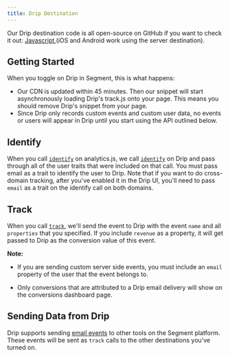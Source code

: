 ```yaml
---
title: Drip Destination
---
```


Our Drip destination code is all open-source on GitHub if you want to check it out: [Javascript](https://github.com/segment-integrations/analytics.js-integration-drip),(iOS and Android work using the server destination).

## Getting Started

When you toggle on Drip in Segment, this is what happens:

+ Our CDN is updated within 45 minutes. Then our snippet will start asynchronously loading Drip's track.js onto your page. This means you should remove Drip's snippet from your page.
+ Since Drip only records custom events and custom user data, no events or users will appear in Drip until you start using the API outlined below.

## Identify

When you call [`identify`](/docs/connections/spec/identify/) on analytics.js, we call [`identify`](/docs/connections/spec/identify/) on Drip and pass through all of the user traits that were included on that call. You must pass email as a trait to identify the user to Drip. Note that if you want to do cross-domain tracking, after you've enabled it in the Drip UI, you'll need to pass `email` as a trait on the identify call on both domains.

## Track

When you call [`track`](/docs/connections/spec/track/), we'll send the event to Drip with the event `name` and all `properties` that you specified. If you include `revenue` as a property, it will get passed to Drip as the conversion value of this event.

**Note:**
- If you are sending custom server side events, you must include an `email` property of the user that the event belongs to.

- Only conversions that are attributed to a Drip email delivery will show on the conversions dashboard page.

## Sending Data from Drip

Drip supports sending [email events](/docs/connections/spec/email/) to other tools on the Segment platform. These events will be sent as `track` calls to the other destinations you've turned on.
